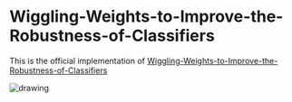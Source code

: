 # Wiggling-Weights-to-Improve-the-Robustness-of-Classifiers

This is the official implementation of
[Wiggling-Weights-to-Improve-the-Robustness-of-Classifiers](https://arxiv.org/pdf/2111.09779.pdf) 

![drawing](https://github.com/sadafgulshad1/Wiggling-Weights-to-Improve-the-Robustness-of-Classifiers/blob/main/Teaser.png)
